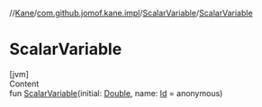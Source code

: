 //[Kane](../../index.md)/[com.github.jomof.kane.impl](../index.md)/[ScalarVariable](index.md)/[ScalarVariable](-scalar-variable.md)



# ScalarVariable  
[jvm]  
Content  
fun [ScalarVariable](-scalar-variable.md)(initial: [Double](https://kotlinlang.org/api/latest/jvm/stdlib/kotlin/-double/index.html), name: [Id](../index.md#%5Bcom.github.jomof.kane.impl%2FId%2F%2F%2FPointingToDeclaration%2F%5D%2FClasslikes%2F-943712717) = anonymous)  



